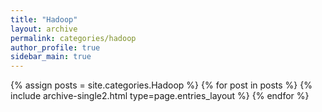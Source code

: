 ```yaml
---
title: "Hadoop"
layout: archive
permalink: categories/hadoop
author_profile: true
sidebar_main: true
---
```



{% assign posts = site.categories.Hadoop %}
{% for post in posts %} {% include archive-single2.html type=page.entries_layout %} {% endfor %}
